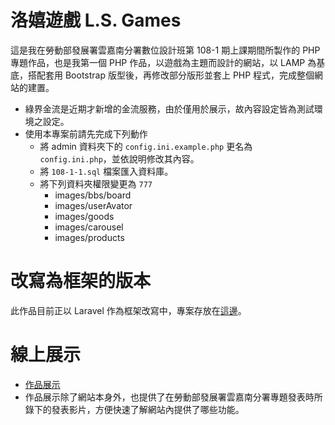 # 洛嬉遊戲 L.S. Games
這是我在勞動部發展署雲嘉南分署數位設計班第 108-1 期上課期間所製作的 PHP 專題作品，也是我第一個 PHP 作品，以遊戲為主題而設計的網站，以 LAMP 為基底，搭配套用 Bootstrap 版型後，再修改部分版形並套上 PHP 程式，完成整個網站的建置。

* 綠界金流是近期才新增的金流服務，由於僅用於展示，故內容設定皆為測試環境之設定。
* 使用本專案前請先完成下列動作
    - 將 admin 資料夾下的 `config.ini.example.php` 更名為 `config.ini.php`，並依說明修改其內容。
    - 將 `108-1-1.sql` 檔案匯入資料庫。
    - 將下列資料夾權限變更為 `777`
        - images/bbs/board
        - images/userAvator
        - images/goods
        - images/carousel
        - images/products

# 改寫為框架的版本
此作品目前正以 Laravel 作為框架改寫中，專案存放在[這邊](https://github.com/samuikaze/LSLaravelVer)。

# 線上展示
* [作品展示](http://sksk108.000webhostapp.com/)
* 作品展示除了網站本身外，也提供了在勞動部發展署雲嘉南分署專題發表時所錄下的發表影片，方便快速了解網站內提供了哪些功能。